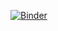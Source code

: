 [![Binder](https://mybinder.org/badge_logo.svg)](https://mybinder.org/v2/gh/KevinDHuynh/LastMile/master?filepath=Transportation.ipynb)
